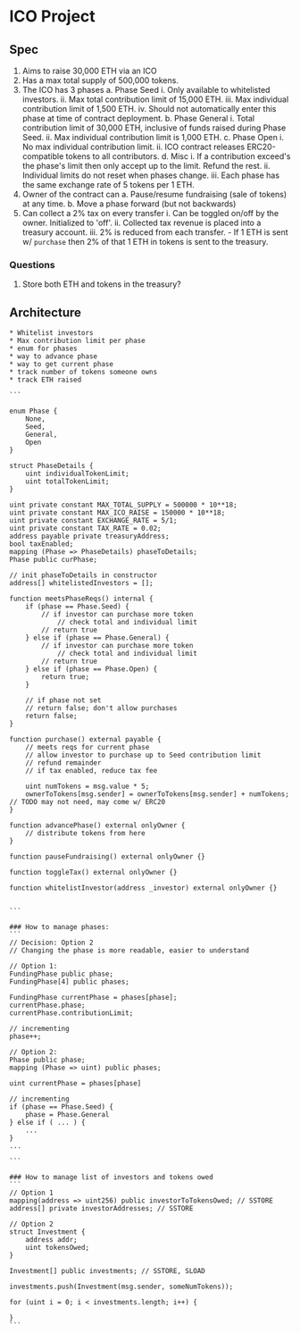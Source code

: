 # ICO Project

## Spec
1. Aims to raise 30,000 ETH via an ICO
2. Has a max total supply of 500,000 tokens.
3. The ICO has 3 phases
    a. Phase Seed
        i. Only available to whitelisted investors.
        ii. Max total contribution limit of 15,000 ETH.
        iii. Max individual contribution limit of 1,500 ETH.
        iv. Should not automatically enter this phase at time of contract deployment.
    b. Phase General
        i. Total contribution limit of 30,000 ETH, inclusive of funds raised during Phase Seed.
        ii. Max individual contribution limit is 1,000 ETH.
    c. Phase Open
        i. No max individual contribution limit.
        ii. ICO contract releases ERC20-compatible tokens to all contributors.
    d. Misc
        i. If a contribution exceed's the phase's limit then only accept up to the limit. Refund the rest.
        ii. Individual limits do not reset when phases change.
        iii. Each phase has the same exchange rate of 5 tokens per 1 ETH.
4. Owner of the contract can
    a. Pause/resume fundraising (sale of tokens) at any time.
    b. Move a phase forward (but not backwards)
5. Can collect a 2% tax on every transfer
    i. Can be toggled on/off by the owner. Initialized to 'off'.
    ii. Collected tax revenue is placed into a treasury account.
    iii. 2% is reduced from each transfer.
        - If 1 ETH is sent w/ `purchase` then 2% of that 1 ETH in tokens is sent to the treasury.


### Questions
1. Store both ETH and tokens in the treasury?

## Architecture
    * Whitelist investors
    * Max contribution limit per phase
    * enum for phases
    * way to advance phase
    * way to get current phase
    * track number of tokens someone owns
    * track ETH raised

    ```
    
    enum Phase {
        None,
        Seed,
        General,
        Open
    }

    struct PhaseDetails {
        uint individualTokenLimit;
        uint totalTokenLimit;
    }

    uint private constant MAX_TOTAL_SUPPLY = 500000 * 10**18;
    uint private constant MAX_ICO_RAISE = 150000 * 10**18;
    uint private constant EXCHANGE_RATE = 5/1;
    uint private constant TAX_RATE = 0.02;
    address payable private treasuryAddress;
    bool taxEnabled;
    mapping (Phase => PhaseDetails) phaseToDetails;
    Phase public curPhase;

    // init phaseToDetails in constructor   
    address[] whitelistedInvestors = [];

    function meetsPhaseReqs() internal {
        if (phase == Phase.Seed) {
            // if investor can purchase more token
                // check total and individual limit
            // return true
        } else if (phase == Phase.General) {
            // if investor can purchase more token
                // check total and individual limit
            // return true
        } else if (phase == Phase.Open) {
            return true;
        }

        // if phase not set
        // return false; don't allow purchases
        return false;
    }
    
    function purchase() external payable {
        // meets reqs for current phase
        // allow investor to purchase up to Seed contribution limit
        // refund remainder
        // if tax enabled, reduce tax fee

        uint numTokens = msg.value * 5;
        ownerToTokens[msg.sender] = ownerToTokens[msg.sender] + numTokens; // TODO may not need, may come w/ ERC20
    }

    function advancePhase() external onlyOwner {
        // distribute tokens from here
    }

    function pauseFundraising() external onlyOwner {}

    function toggleTax() external onlyOwner {}

    function whitelistInvestor(address _investor) external onlyOwner {}


    ```

    ### How to manage phases:
    ```
    // Decision: Option 2
    // Changing the phase is more readable, easier to understand

    // Option 1:
    FundingPhase public phase;
    FundingPhase[4] public phases;

    FundingPhase currentPhase = phases[phase];
    currentPhase.phase;
    currentPhase.contributionLimit;

    // incrementing
    phase++;

    // Option 2:
    Phase public phase;
    mapping (Phase => uint) public phases;

    uint currentPhase = phases[phase]

    // incrementing
    if (phase == Phase.Seed) {
        phase = Phase.General
    } else if ( ... ) {
        ...
    }
    ...

    ```

    ### How to manage list of investors and tokens owed
    ```
    // Option 1
    mapping(address => uint256) public investorToTokensOwed; // SSTORE
    address[] private investorAddresses; // SSTORE

    // Option 2
    struct Investment {
        address addr;
        uint tokensOwed;
    }

    Investment[] public investments; // SSTORE, SLOAD

    investments.push(Investment(msg.sender, someNumTokens));

    for (uint i = 0; i < investments.length; i++) {

    }
    ```
